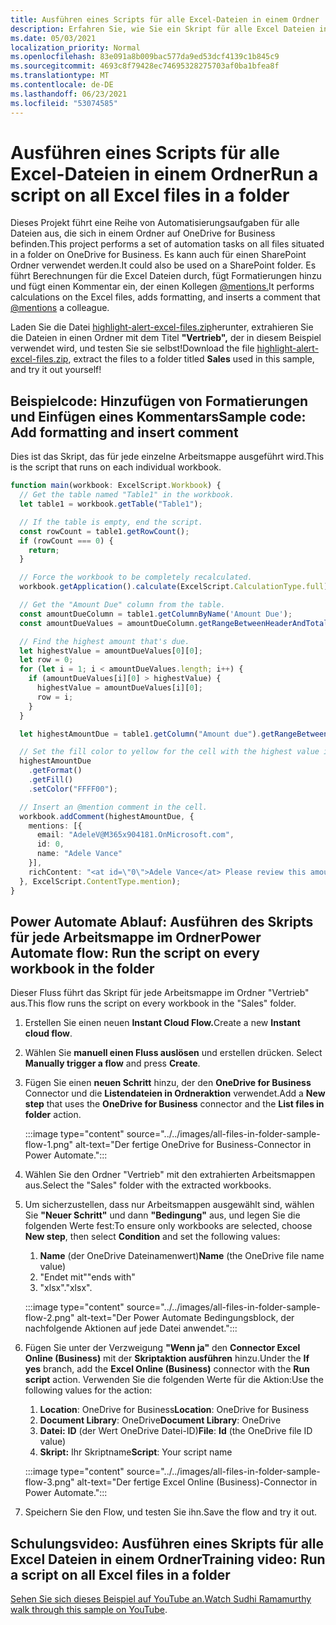 ```yaml
---
title: Ausführen eines Scripts für alle Excel-Dateien in einem Ordner
description: Erfahren Sie, wie Sie ein Skript für alle Excel Dateien in einem Ordner auf OneDrive for Business ausführen.
ms.date: 05/03/2021
localization_priority: Normal
ms.openlocfilehash: 83e091a8b009bac577da9ed53dcf4139c1b845c9
ms.sourcegitcommit: 4693c8f79428ec74695328275703af0ba1bfea8f
ms.translationtype: MT
ms.contentlocale: de-DE
ms.lasthandoff: 06/23/2021
ms.locfileid: "53074585"
---
```

# <a name="run-a-script-on-all-excel-files-in-a-folder"></a><span data-ttu-id="33525-103">Ausführen eines Scripts für alle Excel-Dateien in einem Ordner</span><span class="sxs-lookup"><span data-stu-id="33525-103">Run a script on all Excel files in a folder</span></span>

<span data-ttu-id="33525-104">Dieses Projekt führt eine Reihe von Automatisierungsaufgaben für alle Dateien aus, die sich in einem Ordner auf OneDrive for Business befinden.</span><span class="sxs-lookup"><span data-stu-id="33525-104">This project performs a set of automation tasks on all files situated in a folder on OneDrive for Business.</span></span> <span data-ttu-id="33525-105">Es kann auch für einen SharePoint Ordner verwendet werden.</span><span class="sxs-lookup"><span data-stu-id="33525-105">It could also be used on a SharePoint folder.</span></span>
<span data-ttu-id="33525-106">Es führt Berechnungen für die Excel Dateien durch, fügt Formatierungen hinzu und fügt einen Kommentar ein, der einen Kollegen [@mentions.](https://support.microsoft.com/office/90701709-5dc1-41c7-aa48-b01d4a46e8c7)</span><span class="sxs-lookup"><span data-stu-id="33525-106">It performs calculations on the Excel files, adds formatting, and inserts a comment that [@mentions](https://support.microsoft.com/office/90701709-5dc1-41c7-aa48-b01d4a46e8c7) a colleague.</span></span>

<span data-ttu-id="33525-107">Laden Sie die Datei <a href="https://github.com/OfficeDev/office-scripts-docs/blob/master/docs/resources/samples/highlight-alert-excel-files.zip?raw=true">highlight-alert-excel-files.zip</a>herunter, extrahieren Sie die Dateien in einen Ordner mit dem Titel **"Vertrieb",** der in diesem Beispiel verwendet wird, und testen Sie sie selbst!</span><span class="sxs-lookup"><span data-stu-id="33525-107">Download the file <a href="https://github.com/OfficeDev/office-scripts-docs/blob/master/docs/resources/samples/highlight-alert-excel-files.zip?raw=true">highlight-alert-excel-files.zip</a>, extract the files to a folder titled **Sales** used in this sample, and try it out yourself!</span></span>

## <a name="sample-code-add-formatting-and-insert-comment"></a><span data-ttu-id="33525-108">Beispielcode: Hinzufügen von Formatierungen und Einfügen eines Kommentars</span><span class="sxs-lookup"><span data-stu-id="33525-108">Sample code: Add formatting and insert comment</span></span>

<span data-ttu-id="33525-109">Dies ist das Skript, das für jede einzelne Arbeitsmappe ausgeführt wird.</span><span class="sxs-lookup"><span data-stu-id="33525-109">This is the script that runs on each individual workbook.</span></span>

```TypeScript
function main(workbook: ExcelScript.Workbook) {
  // Get the table named "Table1" in the workbook.
  let table1 = workbook.getTable("Table1");

  // If the table is empty, end the script.
  const rowCount = table1.getRowCount();
  if (rowCount === 0) {
    return;
  }

  // Force the workbook to be completely recalculated.
  workbook.getApplication().calculate(ExcelScript.CalculationType.full);

  // Get the "Amount Due" column from the table.
  const amountDueColumn = table1.getColumnByName('Amount Due');
  const amountDueValues = amountDueColumn.getRangeBetweenHeaderAndTotal().getValues();

  // Find the highest amount that's due.
  let highestValue = amountDueValues[0][0];
  let row = 0;
  for (let i = 1; i < amountDueValues.length; i++) {
    if (amountDueValues[i][0] > highestValue) {
      highestValue = amountDueValues[i][0];
      row = i;
    }
  }

  let highestAmountDue = table1.getColumn("Amount due").getRangeBetweenHeaderAndTotal().getRow(row);

  // Set the fill color to yellow for the cell with the highest value in the "Amount Due" column.
  highestAmountDue
    .getFormat()
    .getFill()
    .setColor("FFFF00");

  // Insert an @mention comment in the cell.
  workbook.addComment(highestAmountDue, {
    mentions: [{
      email: "AdeleV@M365x904181.OnMicrosoft.com",
      id: 0,
      name: "Adele Vance"
    }],
    richContent: "<at id=\"0\">Adele Vance</at> Please review this amount"
  }, ExcelScript.ContentType.mention);
}
```

## <a name="power-automate-flow-run-the-script-on-every-workbook-in-the-folder"></a><span data-ttu-id="33525-110">Power Automate Ablauf: Ausführen des Skripts für jede Arbeitsmappe im Ordner</span><span class="sxs-lookup"><span data-stu-id="33525-110">Power Automate flow: Run the script on every workbook in the folder</span></span>

<span data-ttu-id="33525-111">Dieser Fluss führt das Skript für jede Arbeitsmappe im Ordner "Vertrieb" aus.</span><span class="sxs-lookup"><span data-stu-id="33525-111">This flow runs the script on every workbook in the "Sales" folder.</span></span>

1. <span data-ttu-id="33525-112">Erstellen Sie einen neuen **Instant Cloud Flow.**</span><span class="sxs-lookup"><span data-stu-id="33525-112">Create a new **Instant cloud flow**.</span></span>
1. <span data-ttu-id="33525-113">Wählen Sie **manuell einen Fluss auslösen** und erstellen drücken. </span><span class="sxs-lookup"><span data-stu-id="33525-113">Select **Manually trigger a flow** and press **Create**.</span></span>
1. <span data-ttu-id="33525-114">Fügen Sie einen **neuen Schritt** hinzu, der den **OneDrive for Business** Connector und die **Listendateien in Ordneraktion** verwendet.</span><span class="sxs-lookup"><span data-stu-id="33525-114">Add a **New step** that uses the **OneDrive for Business** connector and the **List files in folder** action.</span></span>

    :::image type="content" source="../../images/all-files-in-folder-sample-flow-1.png" alt-text="Der fertige OneDrive for Business-Connector in Power Automate.":::
1. <span data-ttu-id="33525-116">Wählen Sie den Ordner "Vertrieb" mit den extrahierten Arbeitsmappen aus.</span><span class="sxs-lookup"><span data-stu-id="33525-116">Select the "Sales" folder with the extracted workbooks.</span></span>
1. <span data-ttu-id="33525-117">Um sicherzustellen, dass nur Arbeitsmappen ausgewählt sind, wählen Sie **"Neuer Schritt"** und dann **"Bedingung"** aus, und legen Sie die folgenden Werte fest:</span><span class="sxs-lookup"><span data-stu-id="33525-117">To ensure only workbooks are selected, choose **New step**, then select **Condition** and set the following values:</span></span>
    1. <span data-ttu-id="33525-118">**Name** (der OneDrive Dateinamenwert)</span><span class="sxs-lookup"><span data-stu-id="33525-118">**Name** (the OneDrive file name value)</span></span>
    1. <span data-ttu-id="33525-119">"Endet mit"</span><span class="sxs-lookup"><span data-stu-id="33525-119">"ends with"</span></span>
    1. <span data-ttu-id="33525-120">"xlsx".</span><span class="sxs-lookup"><span data-stu-id="33525-120">"xlsx".</span></span>

    :::image type="content" source="../../images/all-files-in-folder-sample-flow-2.png" alt-text="Der Power Automate Bedingungsblock, der nachfolgende Aktionen auf jede Datei anwendet.":::
1. <span data-ttu-id="33525-122">Fügen Sie unter der Verzweigung **"Wenn ja"** den **Connector Excel Online (Business)** mit der **Skriptaktion ausführen** hinzu.</span><span class="sxs-lookup"><span data-stu-id="33525-122">Under the **If yes** branch, add the **Excel Online (Business)** connector with the **Run script** action.</span></span> <span data-ttu-id="33525-123">Verwenden Sie die folgenden Werte für die Aktion:</span><span class="sxs-lookup"><span data-stu-id="33525-123">Use the following values for the action:</span></span>
    1. <span data-ttu-id="33525-124">**Location**: OneDrive for Business</span><span class="sxs-lookup"><span data-stu-id="33525-124">**Location**: OneDrive for Business</span></span>
    1. <span data-ttu-id="33525-125">**Document Library**: OneDrive</span><span class="sxs-lookup"><span data-stu-id="33525-125">**Document Library**: OneDrive</span></span>
    1. <span data-ttu-id="33525-126">**Datei:** **ID** (der Wert OneDrive Datei-ID)</span><span class="sxs-lookup"><span data-stu-id="33525-126">**File**: **Id** (the OneDrive file ID value)</span></span>
    1. <span data-ttu-id="33525-127">**Skript:** Ihr Skriptname</span><span class="sxs-lookup"><span data-stu-id="33525-127">**Script**: Your script name</span></span>

    :::image type="content" source="../../images/all-files-in-folder-sample-flow-3.png" alt-text="Der fertige Excel Online (Business)-Connector in Power Automate.":::
1. <span data-ttu-id="33525-129">Speichern Sie den Flow, und testen Sie ihn.</span><span class="sxs-lookup"><span data-stu-id="33525-129">Save the flow and try it out.</span></span>

## <a name="training-video-run-a-script-on-all-excel-files-in-a-folder"></a><span data-ttu-id="33525-130">Schulungsvideo: Ausführen eines Skripts für alle Excel Dateien in einem Ordner</span><span class="sxs-lookup"><span data-stu-id="33525-130">Training video: Run a script on all Excel files in a folder</span></span>

<span data-ttu-id="33525-131">[Sehen Sie sich dieses Beispiel auf YouTube an.](https://youtu.be/xMg711o7k6w)</span><span class="sxs-lookup"><span data-stu-id="33525-131">[Watch Sudhi Ramamurthy walk through this sample on YouTube](https://youtu.be/xMg711o7k6w).</span></span>
